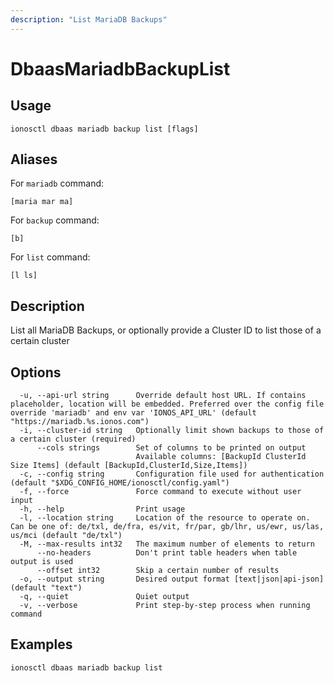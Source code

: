 ```yaml
---
description: "List MariaDB Backups"
---
```


# DbaasMariadbBackupList

## Usage

```text
ionosctl dbaas mariadb backup list [flags]
```

## Aliases

For `mariadb` command:

```text
[maria mar ma]
```

For `backup` command:

```text
[b]
```

For `list` command:

```text
[l ls]
```

## Description

List all MariaDB Backups, or optionally provide a Cluster ID to list those of a certain cluster

## Options

```text
  -u, --api-url string      Override default host URL. If contains placeholder, location will be embedded. Preferred over the config file override 'mariadb' and env var 'IONOS_API_URL' (default "https://mariadb.%s.ionos.com")
  -i, --cluster-id string   Optionally limit shown backups to those of a certain cluster (required)
      --cols strings        Set of columns to be printed on output 
                            Available columns: [BackupId ClusterId Size Items] (default [BackupId,ClusterId,Size,Items])
  -c, --config string       Configuration file used for authentication (default "$XDG_CONFIG_HOME/ionosctl/config.yaml")
  -f, --force               Force command to execute without user input
  -h, --help                Print usage
  -l, --location string     Location of the resource to operate on. Can be one of: de/txl, de/fra, es/vit, fr/par, gb/lhr, us/ewr, us/las, us/mci (default "de/txl")
  -M, --max-results int32   The maximum number of elements to return
      --no-headers          Don't print table headers when table output is used
      --offset int32        Skip a certain number of results
  -o, --output string       Desired output format [text|json|api-json] (default "text")
  -q, --quiet               Quiet output
  -v, --verbose             Print step-by-step process when running command
```

## Examples

```text
ionosctl dbaas mariadb backup list
```


